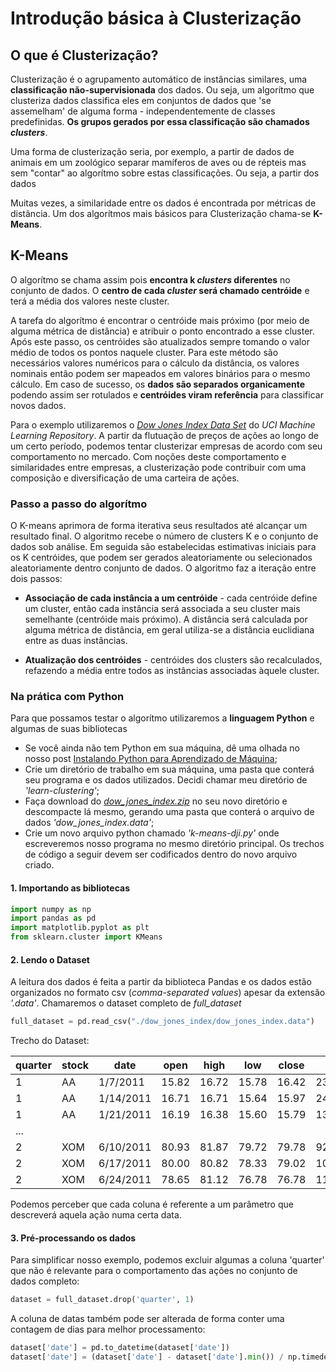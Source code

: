 # Introdução básica à Clusterização

## O que é Clusterização?

Clusterização é o agrupamento automático de instâncias similares, uma **classificação não-supervisionada** dos dados. Ou seja, um algorítmo que clusteriza dados classifica eles em conjuntos de dados que 'se assemelham' de alguma forma - independentemente de classes predefinidas. **Os grupos gerados por essa classificação são chamados *clusters***.

Uma forma de clusterização seria, por exemplo, a partir de dados de animais em um zoológico separar mamíferos de aves ou de répteis mas sem "contar" ao algorítmo sobre estas classificações. Ou seja, a partir dos dados

Muitas vezes, a similaridade entre os dados é encontrada por métricas de distância. Um dos algorítmos mais básicos para Clusterização chama-se **K-Means**.

## K-Means

O algorítmo se chama assim pois **encontra k *clusters* diferentes** no conjunto de dados. O **centro de cada *cluster* será chamado centróide** e terá a média dos valores neste cluster.

A tarefa do algorítmo é encontrar o centróide mais próximo (por meio de alguma métrica de distância) e atribuir o ponto encontrado a esse cluster. Após este passo, os centróides são atualizados sempre tomando o valor médio de todos os pontos naquele cluster. Para este método são necessários valores numéricos para o cálculo da distância, os valores nominais então podem ser mapeados em valores binários para o mesmo cálculo. Em caso de sucesso, os **dados são separados organicamente** podendo assim ser rotulados e **centróides viram referência** para classificar novos dados.

Para o exemplo utilizaremos o [*Dow Jones Index Data Set*](http://archive.ics.uci.edu/ml/datasets/Dow+Jones+Index#) do *UCI Machine Learning Repository*. A partir da flutuação de preços de ações ao longo de um certo período, podemos tentar clusterizar empresas de acordo com seu comportamento no mercado. Com noções deste comportamento e similaridades entre empresas, a clusterização pode contribuir com uma composição e diversificação de uma carteira de ações.

### Passo a passo do algorítmo

O Κ-means aprimora de forma iterativa seus resultados até alcançar um resultado final. O algoritmo recebe o número de clusters Κ e o conjunto de dados sob análise. Em seguida são estabelecidas estimativas iniciais para os K centróides, que podem ser gerados aleatoriamente ou selecionados aleatoriamente dentro conjunto de dados. O algoritmo faz a iteração entre dois passos:

- **Associação de cada instância a um centróide** - cada centróide define um cluster, então cada instância será associada a seu cluster mais semelhante (centróide mais próximo). A distância será calculada por alguma métrica de distância, em geral utiliza-se a distância euclidiana entre as duas instâncias.

- **Atualização dos centróides** - centróides dos clusters são recalculados, refazendo a média entre todos as instâncias associadas àquele cluster.

### Na prática com Python

Para que possamos testar o algorítmo utilizaremos a **linguagem Python** e algumas de suas bibliotecas

- Se você ainda não tem Python em sua máquina, dê uma olhada no nosso post [Instalando Python para Aprendizado de Máquina](https://lamfo-unb.github.io/2017/06/10/Instalando-Python/);
- Crie um diretório de trabalho em sua máquina, uma pasta que conterá seu programa e os dados utilizados. Decidi chamar meu diretório de *'learn-clustering'*;
- Faça download do [*dow_jones_index.zip*](http://archive.ics.uci.edu/ml/machine-learning-databases/00312/) no seu novo diretório e descompacte lá mesmo, gerando uma pasta que conterá o arquivo de dados *'dow_jones_index.data'*;
- Crie um novo arquivo python chamado *'k-means-dji.py'* onde escreveremos nosso programa no mesmo diretório principal. Os trechos de código a seguir devem ser codificados dentro do novo arquivo criado.

#### 1. Importando as bibliotecas

```python
import numpy as np
import pandas as pd
import matplotlib.pyplot as plt
from sklearn.cluster import KMeans
```

#### 2. Lendo o Dataset

A leitura dos dados é feita a partir da biblioteca Pandas e os dados estão organizados no formato csv (*comma-separated values*) apesar da extensão *'.data'*. Chamaremos o dataset completo de *full_dataset*

```python
full_dataset = pd.read_csv("./dow_jones_index/dow_jones_index.data")
```

Trecho do Dataset:

quarter | stock | date | open | high | low | close | volume | percent_change_price | percent_change_volume_over_last_wk | previous_weeks_volume | next_weeks_open | next_weeks_close | percent_change_next_weeks_price | days_to_next_dividend | percent_return_next_dividend
--- | --- | --- | --- | --- | --- | --- | --- | --- | --- | --- | --- | --- | --- | --- | ---
1 | AA | 1/7/2011 | 15.82 | 16.72 | 15.78 | 16.42 | 239655616 | 3.79267 | NaN | NaN | 16.71 | 15.97 | -4.42849 | 26 | 0.182704
1 | AA | 1/14/2011 | 16.71 | 16.71 | 15.64 | 15.97 | 242963398 | -4.42849 | 1.380223028 | 239655616 | 16.19 | 15.79 | -2.47066 | 19 | 0.187852
1 | AA | 1/21/2011 | 16.19 | 16.38 | 15.60 | 15.79 | 138428495 | -2.47066 | -43.02495926 | 242963398 | 15.87 | 16.13 | 1.63831 | 12 | 0.189994
| ... |
2 | XOM | 6/10/2011 | 80.93 | 81.87 | 79.72 | 79.78 | 92380844 | -1.42098 | 17.50851907 | 78616295 | 80.00 | 79.02 | -1.225 | 61 | 0.58912
2 | XOM | 6/17/2011 | 80.00 | 80.82 | 78.33 | 79.02 | 100521400 | -1.225 | 8.8119524 | 92380844 | 78.65 | 76.78 | -2.37762 | 54 | 0.594786
2 | XOM | 6/24/2011 | 78.65 | 81.12 | 76.78 | 76.78 | 118679791 | -2.37762 | 18.06420424 | 100521400 | 76.88 | 82.01 | 6.67274 | 47 | 0.612139

Podemos perceber que cada coluna é referente a um parâmetro que descreverá aquela ação numa certa data.

#### 3. Pré-processando os dados

Para simplificar nosso exemplo, podemos excluir algumas a coluna 'quarter' que não é relevante para o comportamento das ações no conjunto de dados completo:

```python
dataset = full_dataset.drop('quarter', 1)
```

A coluna de datas também pode ser alterada de forma conter uma contagem de dias para melhor processamento:

```python
dataset['date'] = pd.to_datetime(dataset['date'])
dataset['date'] = (dataset['date'] - dataset['date'].min()) / np.timedelta64(1,'D')
```
